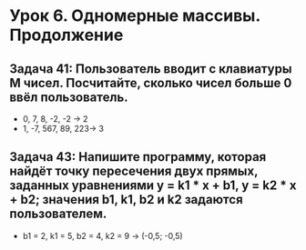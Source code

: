 # Урок 6. Одномерные массивы. Продолжение

## Задача 41: Пользователь вводит с клавиатуры M чисел. Посчитайте, сколько чисел больше 0 ввёл пользователь.

* 0, 7, 8, -2, -2 -> 2
* 1, -7, 567, 89, 223-> 3

## Задача 43: Напишите программу, которая найдёт точку пересечения двух прямых, заданных уравнениями y = k1 * x + b1, y = k2 * x + b2; значения b1, k1, b2 и k2 задаются пользователем.

* b1 = 2, k1 = 5, b2 = 4, k2 = 9 -> (-0,5; -0,5)